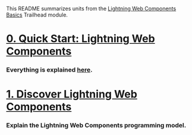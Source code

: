 This README summarizes  units from the [Lightning Web Components Basics](https://github.com/98Miquelle11/Salesforce/blob/main/DeveloperBeginnerTrail/LightningWebComponentsBasics/QuickStartLightningWebComponents/README.md) Trailhead module.

# [0. Quick Start: Lightning Web Components](https://trailhead.salesforce.com/content/learn/projects/quick-start-lightning-web-components)

### Everything is explained [here](https://github.com/98Miquelle11/Salesforce/blob/main/DeveloperBeginnerTrail/LightningWebComponentsBasics/QuickStartLightningWebComponents/README.md).

# [1. Discover Lightning Web Components](https://trailhead.salesforce.com/content/learn/modules/lightning-web-components-basics/discover-lightning-web-components?trail_id=force_com_dev_beginner)

### Explain the Lightning Web Components programming model.


